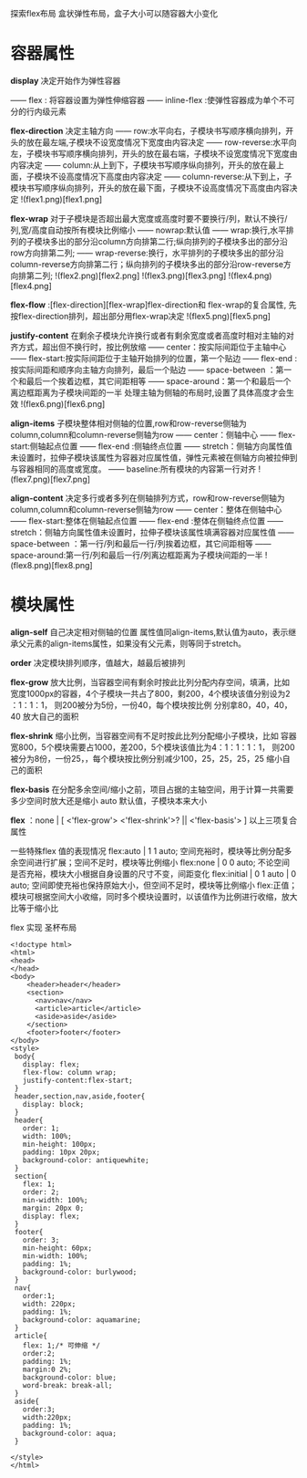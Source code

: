 探索flex布局
盒状弹性布局，盒子大小可以随容器大小变化

# 容器属性

<b>display</b>  决定开始作为弹性容器

—— flex : 将容器设置为弹性伸缩容器
—— inline-flex :使弹性容器成为单个不可分的行内级元素

<b>flex-direction</b> 决定主轴方向
—— row:水平向右，子模块书写顺序横向排列，开头的放在最左端,子模块不设宽度情况下宽度由内容决定
—— row-reverse:水平向左，子模块书写顺序横向排列，开头的放在最右端，子模块不设宽度情况下宽度由内容决定
—— column:从上到下，子模块书写顺序纵向排列，开头的放在最上面，子模块不设高度情况下高度由内容决定
—— column-reverse:从下到上，子模块书写顺序纵向排列，开头的放在最下面，子模块不设高度情况下高度由内容决定
!(flex1.png)[flex1.png]

<b>flex-wrap</b> 对于子模块是否超出最大宽度或高度时要不要换行/列，默认不换行/列,宽/高度自动按所有模块比例缩小
—— nowrap:默认值
—— wrap:换行,水平排列的子模块多出的部分沿column方向排第二行;纵向排列的子模块多出的部分沿row方向排第二列;
—— wrap-reverse:换行，水平排列的子模块多出的部分沿column-reverse方向排第二行；纵向排列的子模块多出的部分沿row-reverse方向排第二列;
!(flex2.png)[flex2.png]
!(flex3.png)[flex3.png]
!(flex4.png)[flex4.png]

<b>flex-flow</b> :[flex-direction][flex-wrap]flex-direction和 flex-wrap的复合属性,
先按flex-direction排列，超出部分用flex-wrap决定
!(flex5.png)[flex5.png]

<b>justify-content</b> 在剩余子模块允许换行或者有剩余宽度或者高度时相对主轴的对齐方式，超出但不换行时，按比例放缩
—— center：按实际间距位于主轴中心
—— flex-start:按实际间距位于主轴开始排列的位置，第一个贴边
—— flex-end :按实际间距和顺序向主轴方向排列，最后一个贴边
—— space-between ：第一个和最后一个挨着边框，其它间距相等
—— space-around：第一个和最后一个离边框距离为子模块间距的一半
处理主轴为侧轴的布局时,设置了具体高度才会生效
!(flex6.png)[flex6.png]

<b>align-items</b> 子模块整体相对侧轴的位置,row和row-reverse侧轴为column,column和column-reverse侧轴为row
—— center：侧轴中心
—— flex-start:侧轴起点位置
—— flex-end :侧轴终点位置
—— stretch：侧轴方向属性值未设置时，拉伸子模块该属性为容器对应属性值，弹性元素被在侧轴方向被拉伸到与容器相同的高度或宽度。
—— baseline:所有模块的内容第一行对齐
!(flex7.png)[flex7.png]

<b>align-content</b> 决定多行或者多列在侧轴排列方式，row和row-reverse侧轴为column,column和column-reverse侧轴为row
—— center：整体在侧轴中心
—— flex-start:整体在侧轴起点位置
—— flex-end :整体在侧轴终点位置
—— stretch：侧轴方向属性值未设置时，拉伸子模块该属性填满容器对应属性值
—— space-between ：第一行/列和最后一行/列挨着边框，其它间距相等
—— space-around:第一行/列和最后一行/列离边框距离为子模块间距的一半
!(flex8.png)[flex8.png]

# 模块属性
<b>align-self</b>  自己决定相对侧轴的位置
属性值同align-items,默认值为auto，表示继承父元素的align-items属性，如果没有父元素，则等同于stretch。

<b>order</b> 决定模块排列顺序，值越大，越最后被排列

<b>flex-grow</b> 放大比例，当容器空间有剩余时按此比列分配内存空间，填满，比如
宽度1000px的容器，4个子模块一共占了800，剩200，4个模块该值分别设为2 ：1：1：1，
则200被分为5份，一份40，每个模块按比例 分别拿80，40，40，40 放大自己的面积

<b>flex-shrink</b> 缩小比例，当容器空间有不足时按此比列分配缩小子模块，比如
容器宽800，5个模块需要占1000，差200，5个模块该值比为4：1：1：1：1，
则200被分为8份，一份25，，每个模块按比例分别减少100，25，25，25，25 缩小自己的面积

<b>flex-basis</b> 在分配多余空间/缩小之前，项目占据的主轴空间，用于计算一共需要多少空间时放大还是缩小
auto 默认值，子模块本来大小

<b>flex</b>  ：none | [ <'flex-grow'> <'flex-shrink'>? || <'flex-basis'> ] 以上三项复合属性

一些特殊flex 值的表现情况
flex:auto | 1 1 auto;  空间充裕时，模块等比例分配多余空间进行扩展；空间不足时，模块等比例缩小
flex:none | 0 0 auto;  不论空间是否充裕，模块大小根据自身设置的尺寸不变，间距变化
flex:initial | 0 1 auto | 0 auto; 空间即使充裕也保持原始大小，但空间不足时，模块等比例缩小
flex:正值； 模块可根据空间大小收缩，同时多个模块设置时，以该值作为比例进行收缩，放大比等于缩小比

flex 实现 圣杯布局
```
<!doctype html>
<html>
<head>
</head>
<body>
    <header>header</header>
    <section>
      <nav>nav</nav>
      <article>article</article>
      <aside>aside</aside>
    </section>
    <footer>footer</footer>
</body>
<style>
 body{
   display: flex;
   flex-flow: column wrap;
   justify-content:flex-start;
 }
 header,section,nav,aside,footer{
   display: block;
 }
 header{
   order: 1;
   width: 100%;
   min-height: 100px;
   padding: 10px 20px;
   background-color: antiquewhite;
 }
 section{
   flex: 1; 
   order: 2;
   min-width: 100%;
   margin: 20px 0;
   display: flex;
 }
 footer{
   order: 3;
   min-height: 60px;
   min-width: 100%;
   padding: 1%;
   background-color: burlywood;
 }
 nav{
   order:1;
   width: 220px;
   padding: 1%;
   background-color: aquamarine;
 }
 article{
   flex: 1;/* 可伸缩 */
   order:2;
   padding: 1%;
   margin:0 2%;
   background-color: blue;
   word-break: break-all;
 }
 aside{
   order:3;
   width:220px;
   padding: 1%;
   background-color: aqua;
 }
 
</style>
</html>
```



